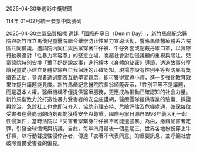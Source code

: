 
2025-04-30樂透彩中獎號碼

                                
114年 01~02月統一發票中獎號碼
                             
2025-04-30空氣品質指標
                              適逢「國際丹寧日（Denim Day）」，新竹馬偕紀念醫院與新竹市立馬偕兒童醫院聯合舉辦防止性暴力宣導活動，響應馬偕醫療體系六院區共同倡議。邀請院內同仁與民眾穿著牛仔褲、牛仔外套或配戴丹寧口罩，以實際行動表達對「性暴力零容忍」的堅定立場，喚起社會對性侵議題的重視與關注。兒童醫院特別安排「葉子奶奶說故事」進行繪本《身體的祕密》導讀，透過故事分享讓兒童從小建立身體界線與自我保護的正確認知。現場亦設有性別平等與防暴有獎徵答活動，參與者透過問答互動學習觀念，即可獲得宣導小禮，進一步強化教育效果並提升議題能見度。新竹馬偕紀念醫院院長翁順隆表示，「性別平等不是議題，而是基本人權。醫療機構不僅提供醫療服務，更應成為推動正確認知的社會力量。新竹馬偕致力於打造性暴力受害者的安全庇護網，醫療團隊提供專業的驗傷、採證與診治，急診社工也會即時介入，協助心理支持、危險評估及危機處遇，確保每位受害者在最脆弱的時刻都能獲得安全與尊重。國際丹寧日源自1998年義大利一起性侵案件，當時法院以「受害者穿緊身牛仔褲不可能遭強暴」為由，撤銷加害者定罪，引發全球憤慨與抗議。自此，每年四月最後一個星期三，世界各地紛紛穿上牛仔褲，以行動聲援性侵倖存者，傳達「衣著不代表同意」的重要訊息，並呼籲社會破除責備受害者的偏見。